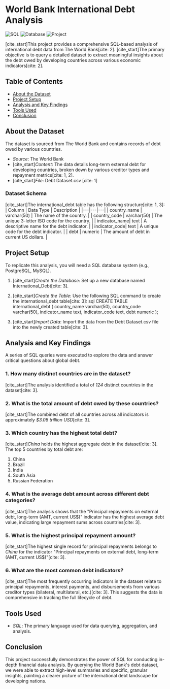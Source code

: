 # World Bank International Debt Analysis

![SQL](https://img.shields.io/badge/Language-SQL-blue.svg)
![Database](https://img.shields.io/badge/Database-PostgreSQL-orange.svg)
![Project](https://img.shields.io/badge/Project-Data_Analysis-green.svg)

[cite_start]This project provides a comprehensive SQL-based analysis of international debt data from The World Bank[cite: 2]. [cite_start]The primary objective is to query a detailed dataset to extract meaningful insights about the debt owed by developing countries across various economic indicators[cite: 2].

## Table of Contents
- [About the Dataset](#about-the-dataset)
- [Project Setup](#project-setup)
- [Analysis and Key Findings](#analysis-and-key-findings)
- [Tools Used](#tools-used)
- [Conclusion](#conclusion)

## About the Dataset

The dataset is sourced from The World Bank and contains records of debt owed by various countries.

* *Source*: The World Bank
* [cite_start]*Content*: The data details long-term external debt for developing countries, broken down by various creditor types and repayment metrics[cite: 1, 2].
* [cite_start]*File*: Debt Dataset.csv [cite: 1]

### Dataset Schema
[cite_start]The international_debt table has the following structure[cite: 1, 3]:
| Column | Data Type | Description |
|---|---|---|
| country_name | varchar(50) | The name of the country. |
| country_code | varchar(50) | The unique 3-letter ISO code for the country. |
| indicator_name| text | A descriptive name for the debt indicator. |
| indicator_code| text | A unique code for the debt indicator. |
| debt | numeric | The amount of debt in current US dollars. |


## Project Setup

To replicate this analysis, you will need a SQL database system (e.g., PostgreSQL, MySQL).

1.  [cite_start]*Create the Database*: Set up a new database named International_Debt[cite: 3].

2.  [cite_start]*Create the Table*: Use the following SQL command to create the international_debt table[cite: 3]:
    sql
    CREATE TABLE international_debt
    (
      country_name varchar(50),
      country_code varchar(50),
      indicator_name text,
      indicator_code text,
      debt numeric
    );
    

3.  [cite_start]*Import Data*: Import the data from the Debt Dataset.csv file into the newly created table[cite: 3].

## Analysis and Key Findings

A series of SQL queries were executed to explore the data and answer critical questions about global debt.

### 1. How many distinct countries are in the dataset?
[cite_start]The analysis identified a total of *124* distinct countries in the dataset[cite: 3].

### 2. What is the total amount of debt owed by these countries?
[cite_start]The combined debt of all countries across all indicators is approximately *$3.08 trillion USD*[cite: 3].

### 3. Which country has the highest total debt?
[cite_start]*China* holds the highest aggregate debt in the dataset[cite: 3]. The top 5 countries by total debt are:
1.  China
2.  Brazil
3.  India
4.  South Asia
5.  Russian Federation

### 4. What is the average debt amount across different debt categories?
[cite_start]The analysis shows that the "Principal repayments on external debt, long-term (AMT, current US$)" indicator has the highest average debt value, indicating large repayment sums across countries[cite: 3].

### 5. What is the highest principal repayment amount?
[cite_start]The highest single record for principal repayments belongs to *China* for the indicator "Principal repayments on external debt, long-term (AMT, current US$)"[cite: 3].

### 6. What are the most common debt indicators?
[cite_start]The most frequently occurring indicators in the dataset relate to principal repayments, interest payments, and disbursements from various creditor types (bilateral, multilateral, etc.)[cite: 3]. This suggests the data is comprehensive in tracking the full lifecycle of debt.

## Tools Used
* *SQL*: The primary language used for data querying, aggregation, and analysis.

## Conclusion
This project successfully demonstrates the power of SQL for conducting in-depth financial data analysis. By querying the World Bank's debt dataset, we were able to extract high-level summaries and specific, granular insights, painting a clearer picture of the international debt landscape for developing nations.
